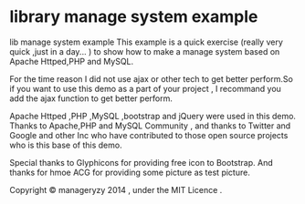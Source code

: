 library manage system example
=====================

lib manage system example
This example is a quick exercise (really very quick ,just in a day... ) to show how to make a manage system based on Apache Httped,PHP and MySQL.

For the time reason I did not use ajax or other tech to get better perform.So if you want to use this demo as a part of your project , I recommand you add the ajax function to get better perform.

Apache Httped ,PHP ,MySQL ,bootstrap and jQuery were used in this demo. Thanks to Apache,PHP and MySQL Community , and thanks to Twitter and Google and other Inc who have contributed to those open source projects who is this base of this demo.

Special thanks to Glyphicons for providing free icon to Bootstrap. And thanks for hmoe ACG for providing some picture as test picture.

Copyright © manageryzy 2014 , under the MIT Licence .

